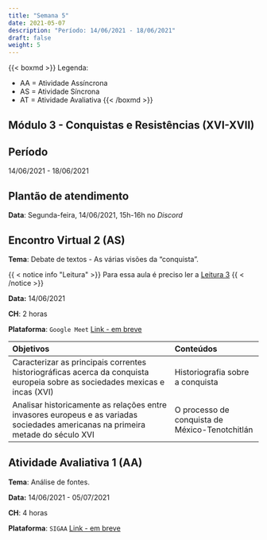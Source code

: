```yaml
---
title: "Semana 5"
date: 2021-05-07
description: "Período: 14/06/2021 - 18/06/2021"
draft: false
weight: 5
---
```


{{< boxmd >}}
Legenda: 
- AA = Atividade Assíncrona
- AS = Atividade Síncrona
- AT = Atividade Avaliativa
{{< /boxmd >}}

## Módulo 3 - Conquistas e Resistências (XVI-XVII)

## Período

14/06/2021 - 18/06/2021

## Plantão de atendimento

**Data**: Segunda-feira, 14/06/2021, 15h-16h no *Discord*

## Encontro Virtual 2 (AS)

**Tema**: Debate de textos - As várias visões da “conquista”.

{{ < notice info "Leitura" >}}
Para essa aula é preciso ler a [Leitura 3](https://cclhm0057.netlify.app/semanal/sem3/#leitura-3-aa)
{{ < /notice >}}

**Data:**  14/06/2021

**CH**: 2 horas

**Plataforma**: `Google Meet` [Link - em breve]()

| Objetivos           | Conteúdos         |
|:--------------------|:------------------|
| Caracterizar as principais correntes historiográficas acerca da conquista europeia sobre as sociedades mexicas e incas (XVI) | Historiografia sobre a conquista |
| Analisar historicamente as relações entre invasores europeus e as variadas sociedades americanas na primeira metade do século XVI | O processo de conquista de México-Tenotchitlán |

## Atividade Avaliativa 1 (AA)

**Tema**: Análise de fontes.

**Data:**  14/06/2021 - 05/07/2021

**CH**: 4 horas

**Plataforma**: `SIGAA` [Link - em breve]()
